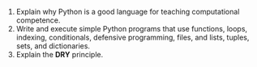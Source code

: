 <!---
Learning goals for Intro to Python lesson of UBC-EOAS Sep-2013 bootcamp
-->

1. Explain why Python is a good language for teaching computational competence.
2. Write and execute simple Python programs that use functions, loops, indexing, conditionals, defensive programming, files, and lists, tuples, sets, and dictionaries.
3. Explain the **DRY** principle.
